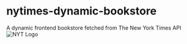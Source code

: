 # nytimes-dynamic-bookstore
A dynamic frontend bookstore fetched from The New York Times API
![NYT Logo](/assets/logos/The_New_York_Times_Logo.svg&raw=true)
